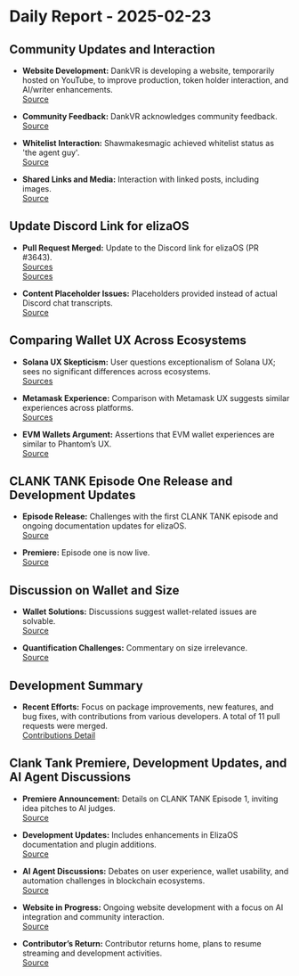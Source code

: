 # Daily Report - 2025-02-23

## Community Updates and Interaction
- **Website Development:** DankVR is developing a website, temporarily hosted on YouTube, to improve production, token holder interaction, and AI/writer enhancements.  
  [Source](https://twitter.com/dankvr/status/1893503158409679258)

- **Community Feedback:** DankVR acknowledges community feedback.  
  [Source](https://twitter.com/dankvr/status/1893752172711416066)

- **Whitelist Interaction:** Shawmakesmagic achieved whitelist status as 'the agent guy'.  
  [Source](https://twitter.com/shawmakesmagic/status/1893759362730020941)

- **Shared Links and Media:** Interaction with linked posts, including images.  
  [Source](https://twitter.com/shawmakesmagic/status/1893755947090133087)

## Update Discord Link for elizaOS
- **Pull Request Merged:** Update to the Discord link for elizaOS (PR #3643).  
  [Sources](https://github.com/elizaOS/eliza/commit/344efae3ebaac55ee4f08992093b3f45eeed9f66)   
  [Sources](https://github.com/elizaOS/eliza/pull/3643)

- **Content Placeholder Issues:** Placeholders provided instead of actual Discord chat transcripts.  
  [Source](https://discord.com/channels/1253563208833433701/1326603270893867064)

## Comparing Wallet UX Across Ecosystems
- **Solana UX Skepticism:** User questions exceptionalism of Solana UX; sees no significant differences across ecosystems.  
  [Sources](https://twitter.com/shawmakesmagic/status/1893749943040376974)

- **Metamask Experience:** Comparison with Metamask UX suggests similar experiences across platforms.  
  [Sources](https://twitter.com/shawmakesmagic/status/1893750451469697145)

- **EVM Wallets Argument:** Assertions that EVM wallet experiences are similar to Phantom’s UX.  
  [Source](https://twitter.com/shawmakesmagic/status/1893750815539462439)

## CLANK TANK Episode One Release and Development Updates
- **Episode Release:** Challenges with the first CLANK TANK episode and ongoing documentation updates for elizaOS.  
  [Source](https://twitter.com/dankvr/status/1893506271635988648)

- **Premiere:** Episode one is now live.  
  [Source](https://twitter.com/shawmakesmagic/status/1893738363342962709)

## Discussion on Wallet and Size
- **Wallet Solutions:** Discussions suggest wallet-related issues are solvable.  
  [Source](https://twitter.com/shawmakesmagic/status/1893752247760105539)

- **Quantification Challenges:** Commentary on size irrelevance.  
  [Source](https://twitter.com/shawmakesmagic/status/1893745694004981772)

## Development Summary
- **Recent Efforts:** Focus on package improvements, new features, and bug fixes, with contributions from various developers. A total of 11 pull requests were merged.  
  [Contributions Detail](https://github.com/elizaOS/eliza/commits?author=dankvr)

## Clank Tank Premiere, Development Updates, and AI Agent Discussions
- **Premiere Announcement:** Details on CLANK TANK Episode 1, inviting idea pitches to AI judges.  
  [Source](https://twitter.com/dankvr/status/1893503156664873146)

- **Development Updates:** Includes enhancements in ElizaOS documentation and plugin additions.  
  [Source](https://github.com/elizaOS/eliza/pull/3643)

- **AI Agent Discussions:** Debates on user experience, wallet usability, and automation challenges in blockchain ecosystems.  
  [Source](https://twitter.com/shawmakesmagic/status/1893756446073889237)

- **Website in Progress:** Ongoing website development with a focus on AI integration and community interaction.  
  [Source](https://twitter.com/shawmakesmagic/status/1893503158409679258)

- **Contributor’s Return:** Contributor returns home, plans to resume streaming and development activities.  
  [Source](https://twitter.com/shawmakesmagic/status/1893792563393343632)
